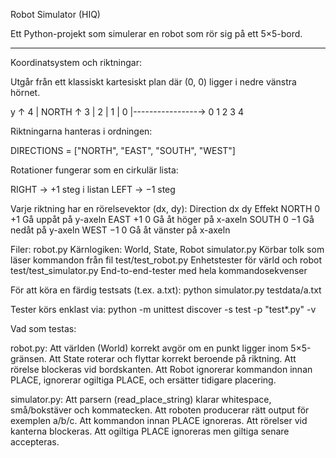Robot Simulator (HIQ)

Ett Python-projekt som simulerar en robot som rör sig på ett 5×5-bord.  

---

Koordinatsystem och riktningar:

Utgår från ett klassiskt kartesiskt plan där (0, 0) ligger i nedre vänstra hörnet.

y ↑
4 |     NORTH ↑
3 |
2 |
1 |
0 |----------------→
    0 1 2 3 4



Riktningarna hanteras i ordningen:

DIRECTIONS = ["NORTH", "EAST", "SOUTH", "WEST"]

Rotationer fungerar som en cirkulär lista:

RIGHT → +1 steg i listan
LEFT → −1 steg

Varje riktning har en rörelsevektor (dx, dy):
Direction	dx	dy	Effekt
NORTH	0	+1	Gå uppåt på y-axeln
EAST	+1	0	Gå åt höger på x-axeln
SOUTH	0	−1	Gå nedåt på y-axeln
WEST	−1	0	Gå åt vänster på x-axeln


Filer:
robot.py	Kärnlogiken: World, State, Robot
simulator.py	Körbar tolk som läser kommandon från fil
test/test_robot.py	Enhetstester för värld och robot
test/test_simulator.py	End-to-end-tester med hela kommandosekvenser

För att köra en färdig testsats (t.ex. a.txt):
python simulator.py testdata/a.txt


Tester körs enklast via:
python -m unittest discover -s test -p "test*.py" -v


Vad som testas:

robot.py:
Att världen (World) korrekt avgör om en punkt ligger inom 5×5-gränsen.
Att State roterar och flyttar korrekt beroende på riktning.
Att rörelse blockeras vid bordskanten.
Att Robot ignorerar kommandon innan PLACE, ignorerar ogiltiga PLACE, och ersätter tidigare placering.

simulator.py:
Att parsern (read_place_string) klarar whitespace, små/bokstäver och kommatecken.
Att roboten producerar rätt output för exemplen a/b/c.
Att kommandon innan PLACE ignoreras.
Att rörelser vid kanterna blockeras.
Att ogiltiga PLACE ignoreras men giltiga senare accepteras.

